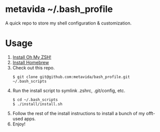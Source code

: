 # metavida ~/.bash_profile

A quick repo to store my shell configuration & customization.

# Usage

1. [Install Oh My ZSH!](https://ohmyz.sh/#install)
1. [Install Homebrew](https://brew.sh/)
1. Check out this repo.
    ```
    $ git clone git@github.com:metavida/bash_profile.git ~/.bash_scripts
    ```
1. Run the install script to symlink .zshrc, .git/config, etc.
    ```
    $ cd ~/.bash_scripts
    $ ./install/install.sh
    ```
1. Follow the rest of the install instructions to install a bunch of my offt-used apps.
1. Enjoy!

